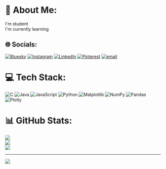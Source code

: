 # 💫 About Me:
I'm student<br>I'm currently learning


## 🌐 Socials:
[![Bluesky](https://img.shields.io/badge/bluesky-0285FF?style=for-the-badge&logo=bluesky&logoColor=%23FFFFFF)](https://bsky.app/profile/uma) [![Instagram](https://img.shields.io/badge/Instagram-%23E4405F.svg?logo=Instagram&logoColor=white)](https://instagram.com/_.uma._____) [![LinkedIn](https://img.shields.io/badge/LinkedIn-%230077B5.svg?logo=linkedin&logoColor=white)](https://linkedin.com/in/www.linkedin.com/in/umadevi-a-c-b82338293) [![Pinterest](https://img.shields.io/badge/Pinterest-%23E60023.svg?logo=Pinterest&logoColor=white)](https://pinterest.com/uma) [![email](https://img.shields.io/badge/Email-D14836?logo=gmail&logoColor=white)](mailto:umau44890@outlook.com) 

# 💻 Tech Stack:
![C](https://img.shields.io/badge/c-%2300599C.svg?style=flat&logo=c&logoColor=white) ![Java](https://img.shields.io/badge/java-%23ED8B00.svg?style=flat&logo=openjdk&logoColor=white) ![JavaScript](https://img.shields.io/badge/javascript-%23323330.svg?style=flat&logo=javascript&logoColor=%23F7DF1E) ![Python](https://img.shields.io/badge/python-3670A0?style=flat&logo=python&logoColor=ffdd54) ![Matplotlib](https://img.shields.io/badge/Matplotlib-%23ffffff.svg?style=flat&logo=Matplotlib&logoColor=black) ![NumPy](https://img.shields.io/badge/numpy-%23013243.svg?style=flat&logo=numpy&logoColor=white) ![Pandas](https://img.shields.io/badge/pandas-%23150458.svg?style=flat&logo=pandas&logoColor=white) ![Plotly](https://img.shields.io/badge/Plotly-%233F4F75.svg?style=flat&logo=plotly&logoColor=white)
# 📊 GitHub Stats:
![](https://github-readme-stats.vercel.app/api?username=uma-devi10&theme=shadow_green&hide_border=false&include_all_commits=true&count_private=true)<br/>
![](https://nirzak-streak-stats.vercel.app/?user=uma-devi10&theme=shadow_green&hide_border=false)<br/>
![](https://github-readme-stats.vercel.app/api/top-langs/?username=uma-devi10&theme=shadow_green&hide_border=false&include_all_commits=true&count_private=true&layout=compact)

---
[![](https://visitcount.itsvg.in/api?id=uma-devi10&icon=4&color=3)](https://visitcount.itsvg.in)

<!-- Proudly created with GPRM ( https://gprm.itsvg.in ) -->
